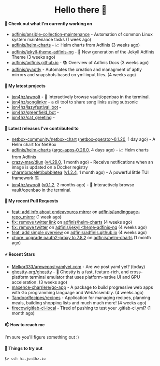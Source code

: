 <h1 align=center>Hello there 👋</h1>

#### 👷 Check out what I'm currently working on

- [adfinis/ansible-collection-maintenance](https://github.com/adfinis/ansible-collection-maintenance) - Automation of common Linux system maintenance tasks (1 week ago)
- [adfinis/helm-charts](https://github.com/adfinis/helm-charts) - 📈 Helm charts from Adfinis (3 weeks ago)
- [adfinis/jekyll-theme-adfinis-ng](https://github.com/adfinis/jekyll-theme-adfinis-ng) - 💅 New generation of the Jekyll Adfinis Theme (3 weeks ago)
- [adfinis/adfinis.github.io](https://github.com/adfinis/adfinis.github.io) - 📚️ Overview of Adfinis Docs (3 weeks ago)
- [adfinis/pyaptly](https://github.com/adfinis/pyaptly) - Automates the creation and managment of aptly mirrors and snapshots based on yml input files. (4 weeks ago)

#### 🌱 My latest projects

- [jon4hz/awoolt](https://github.com/jon4hz/awoolt) - 🐺 Interactively browse vault/openbao in the terminal.
- [jon4hz/songlinkrr](https://github.com/jon4hz/songlinkrr) - a cli tool to share song links using subsonic
- [jon4hz/lazyfestival_bot](https://github.com/jon4hz/lazyfestival_bot) - 
- [jon4hz/greenfield_bot](https://github.com/jon4hz/greenfield_bot) - 
- [jon4hz/cat_greeting](https://github.com/jon4hz/cat_greeting) - 

#### 🔭 Latest releases I've contributed to

- [netbox-community/netbox-chart](https://github.com/netbox-community/netbox-chart) ([netbox-operator-0.1.20](https://github.com/netbox-community/netbox-chart/releases/tag/netbox-operator-0.1.20), 1 day ago) - A Helm chart for NetBox
- [adfinis/helm-charts](https://github.com/adfinis/helm-charts) ([argo-apps-0.26.0](https://github.com/adfinis/helm-charts/releases/tag/argo-apps-0.26.0), 4 days ago) - 📈 Helm charts from Adfinis
- [crazy-max/diun](https://github.com/crazy-max/diun) ([v4.29.0](https://github.com/crazy-max/diun/releases/tag/v4.29.0), 1 month ago) - Receive notifications when an image is updated on a Docker registry
- [charmbracelet/bubbletea](https://github.com/charmbracelet/bubbletea) ([v1.2.4](https://github.com/charmbracelet/bubbletea/releases/tag/v1.2.4), 1 month ago) - A powerful little TUI framework 🏗
- [jon4hz/awoolt](https://github.com/jon4hz/awoolt) ([v0.1.2](https://github.com/jon4hz/awoolt/releases/tag/v0.1.2), 2 months ago) - 🐺 Interactively browse vault/openbao in the terminal.

#### 🔨 My recent Pull Requests

- [feat: add info about endeavouros mirror](https://github.com/adfinis/landingpage-repo_mirror/pull/147) on [adfinis/landingpage-repo_mirror](https://github.com/adfinis/landingpage-repo_mirror) (1 week ago)
- [fix: remove twitter link](https://github.com/adfinis/helm-charts/pull/1358) on [adfinis/helm-charts](https://github.com/adfinis/helm-charts) (4 weeks ago)
- [fix: remove twitter](https://github.com/adfinis/jekyll-theme-adfinis-ng/pull/1) on [adfinis/jekyll-theme-adfinis-ng](https://github.com/adfinis/jekyll-theme-adfinis-ng) (4 weeks ago)
- [feat: add simple overview](https://github.com/adfinis/adfinis.github.io/pull/1) on [adfinis/adfinis.github.io](https://github.com/adfinis/adfinis.github.io) (4 weeks ago)
- [chore: upgrade oauth2-proxy to 7.8.2](https://github.com/adfinis/helm-charts/pull/1356) on [adfinis/helm-charts](https://github.com/adfinis/helm-charts) (1 month ago)

#### ⭐ Recent Stars

- [Melkor333/arewepostyamlyet.com](https://github.com/Melkor333/arewepostyamlyet.com) - Are we post yaml yet? (today)
- [ghostty-org/ghostty](https://github.com/ghostty-org/ghostty) - 👻 Ghostty is a fast, feature-rich, and cross-platform terminal emulator that uses platform-native UI and GPU acceleration. (3 weeks ago)
- [maxence-charriere/go-app](https://github.com/maxence-charriere/go-app) - A package to build progressive web apps with Go programming language and WebAssembly. (4 weeks ago)
- [TandoorRecipes/recipes](https://github.com/TandoorRecipes/recipes) - Application for managing recipes, planning meals, building shopping lists and much much more! (4 weeks ago)
- [firecow/gitlab-ci-local](https://github.com/firecow/gitlab-ci-local) - Tired of pushing to test your .gitlab-ci.yml? (1 month ago)

#### 📫 How to reach me
I'm sure you'll figure something out :)

#### 👀 Things to try out
```
$> ssh hi.jon4hz.io
```